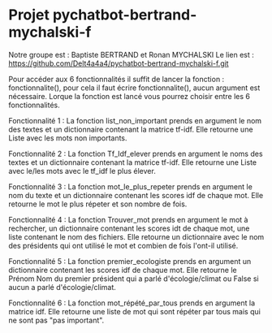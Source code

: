 # Projet pychatbot-bertrand-mychalski-f
Notre groupe est : Baptiste BERTRAND et Ronan MYCHALSKI 
Le lien est : https://github.com/Delt4a4a4/pychatbot-bertrand-mychalski-f.git

Pour accéder aux 6 fonctionnalités il suffit de lancer la fonction : fonctionnalite(), pour cela il faut écrire fonctionnalite(), aucun argument est nécessaire. Lorque la fonction est lancé vous pourrez choisir entre les 6 fonctionnalités.

Fonctionnalité 1 :
La fonction list_non_important prends en argument le nom des textes et un dictionnaire contenant la matrice tf-idf.
Elle retourne une Liste avec les mots non importants.

Fonctionnalité 2 :
La fonction Tf_Idf_elever prends en argument le noms des textes et un dictionnaire contenant la matrice tf-idf.
Elle retourne une Liste avec le/les mots avec le tf_idf le plus élever.

Fonctionnalité 3 :
La fonction mot_le_plus_repeter prends en argument le nom du texte et un dictionnaire contenant les scores idf de chaque mot.
Elle retourne le mot le plus répeter et son nombre de fois.

Fonctionnalité 4 :
La fonction Trouver_mot prends en argument le mot à rechercher, un dictionnaire contenant les scores idt de chaque mot, une liste contenant le nom des fichiers.
Elle retourne un dictionnaire avec le nom des présidents qui ont utilisé le mot et combien de fois l'ont-il utilisé.

Fonctionnalité 5 :
La fonction premier_ecologiste prends en argument un dictionnaire contenant les scores idf de chaque mot.
Elle retourne le Prénom Nom du premier président qui a parlé d'écologie/climat ou False si aucun a parlé d'écologie/climat.

Fonctionnalité 6 :
La fonction mot_répété_par_tous prends en argument la matrice idf.
Elle retourne une liste de mot qui sont répéter par tous mais qui ne sont pas "pas important".

